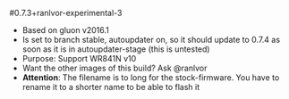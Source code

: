 #0.7.3+ranlvor-experimental-3

* Based on gluon v2016.1
* Is set to branch stable, autoupdater on, so it should update to 0.7.4 as soon as it is in autoupdater-stage (this is untested)
* Purpose: Support WR841N v10
* Want the other images of this build? Ask @ranlvor
* **Attention**: The filename is to long for the stock-firmware. You have to rename it to a shorter name to be able to flash it

